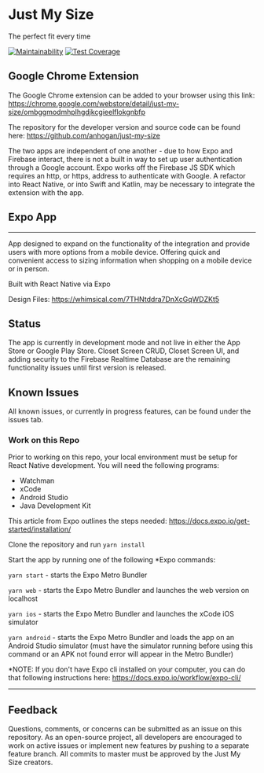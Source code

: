 # Just My Size
The perfect fit every time

[![Maintainability](https://api.codeclimate.com/v1/badges/0d01cd5210ccdabcb057/maintainability)](https://codeclimate.com/github/anhogan/just_my_size_app/maintainability) [![Test Coverage](https://api.codeclimate.com/v1/badges/0d01cd5210ccdabcb057/test_coverage)](https://codeclimate.com/github/anhogan/just_my_size_app/test_coverage)

## Google Chrome Extension
The Google Chrome extension can be added to your browser using this link: https://chrome.google.com/webstore/detail/just-my-size/ombggmodmhplhgdjkcgieelflokgnbfp

The repository for the developer version and source code can be found here: https://github.com/anhogan/just-my-size

The two apps are independent of one another - due to how Expo and Firebase interact, there is not a built in way to set up user authentication through a Google account. Expo works off the Firebase JS SDK which requires an http, or https, address to authenticate with Google. A refactor into React Native, or into Swift and Katlin, may be necessary to integrate the extension with the app.

## Expo App
---
App designed to expand on the functionality of the integration and provide users with more options from a mobile device. Offering quick and convenient access to sizing information when shopping on a mobile device or in person.

Built with React Native via Expo

Design Files: https://whimsical.com/7THNtddra7DnXcGqWDZKt5

## Status
The app is currently in development mode and not live in either the App Store or Google Play Store. Closet Screen CRUD, Closet Screen UI, and adding security to the Firebase Realtime Database are the remaining functionality issues until first version is released.

## Known Issues
All known issues, or currently in progress features, can be found under the issues tab.

### Work on this Repo
Prior to working on this repo, your local environment must be setup for React Native development. You will need the following programs:
- Watchman
- xCode
- Android Studio
- Java Development Kit

This article from Expo outlines the steps needed: https://docs.expo.io/get-started/installation/

Clone the repository and run `yarn install`

Start the app by running one of the following *Expo commands:

`yarn start` - starts the Expo Metro Bundler

`yarn web` - starts the Expo Metro Bundler and launches the web version on localhost

`yarn ios` - starts the Expo Metro Bundler and launches the xCode iOS simulator

`yarn android` - starts the Expo Metro Bundler and loads the app on an Android Studio simulator (must have the simulator running before using this command or an APK not found error will appear in the Metro Bundler)

*NOTE: If you don't have Expo cli installed on your computer, you can do that following instructions here: https://docs.expo.io/workflow/expo-cli/

---
## Feedback
Questions, comments, or concerns can be submitted as an issue on this repository. As an open-source project, all developers are encouraged to work on active issues or implement new features by pushing to a separate feature branch. All commits to master must be approved by the Just My Size creators.